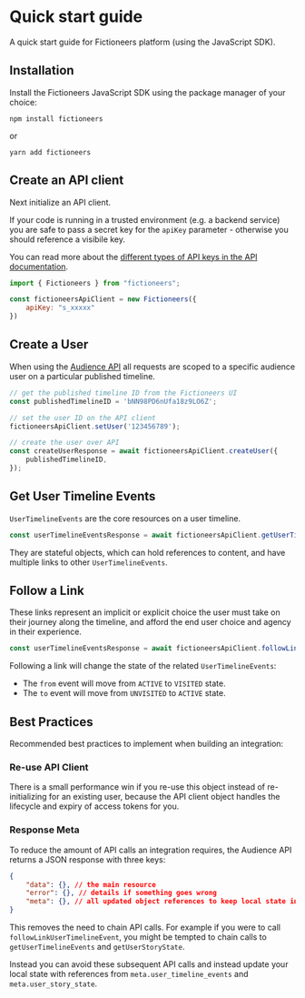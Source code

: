 # Quick start guide

A quick start guide for Fictioneers platform (using the JavaScript SDK).

## Installation

Install the Fictioneers JavaScript SDK using the package manager of your choice:

```
npm install fictioneers
```

or

```
yarn add fictioneers
```

## Create an API client

Next initialize an API client.

If your code is running in a trusted environment (e.g. a backend service) you are safe to pass a secret key for the `apiKey` parameter - otherwise you should reference a visibile key.

You can read more about the [different types of API keys in the API documentation](https://docs.fictioneers.co.uk/#authentication).

```js
import { Fictioneers } from "fictioneers";

const fictioneersApiClient = new Fictioneers({
    apiKey: "s_xxxxx"
})
```

## Create a User

When using the [Audience API](https://docs.fictioneers.co.uk/#fictioneers-apis-audience-api) all requests are scoped to a specific audience user on a particular published timeline.

```js
// get the published timeline ID from the Fictioneers UI
const publishedTimelineID = 'bNN98PD6nUfa18z9LO6Z';

// set the user ID on the API client
fictioneersApiClient.setUser('123456789');

// create the user over API
const createUserResponse = await fictioneersApiClient.createUser({
    publishedTimelineID,
});
```

## Get User Timeline Events

`UserTimelineEvents` are the core resources on a user timeline.

```js
const userTimelineEventsResponse = await fictioneersApiClient.getUserTimelineEvents();
```

They are stateful objects, which can hold references to content, and have multiple links to other `UserTimelineEvents`.

## Follow a Link

These links represent an implicit or explicit choice the user must take on their journey along the timeline, and afford the end user choice and agency in their experience.

```js
const userTimelineEventsResponse = await fictioneersApiClient.followLinkUserTimelineEvent(fromEventID, linkID);
```

Following a link will change the state of the related `UserTimelineEvents`:

* The `from` event will move from `ACTIVE` to `VISITED` state.
* The `to` event will move from `UNVISITED` to `ACTIVE` state.

## Best Practices

Recommended best practices to implement when building an integration:

### Re-use API Client

There is a small performance win if you re-use this object instead of re-initializing for an existing user, because the API client object handles the lifecycle and expiry of access tokens for you.

### Response Meta

To reduce the amount of API calls an integration requires, the Audience API returns a JSON response with three keys:

```json
{
    "data": {}, // the main resource
    "error": {}, // details if something goes wrong
    "meta": {}, // all updated object references to keep local state in sync 
}
```

This removes the need to chain API calls. For example if you were to call `followLinkUserTimelineEvent`, you might be tempted to chain calls to `getUserTimelineEvents` and `getUserStoryState`.

Instead you can avoid these subsequent API calls and instead update your local state with references from `meta.user_timeline_events` and `meta.user_story_state`.
